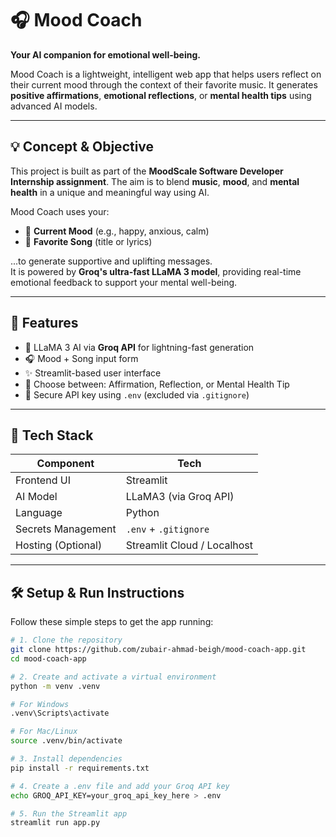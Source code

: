# 🎧 Mood Coach  
**Your AI companion for emotional well-being.**

Mood Coach is a lightweight, intelligent web app that helps users reflect on their current mood through the context of their favorite music. It generates **positive affirmations**, **emotional reflections**, or **mental health tips** using advanced AI models.

---

## 💡 Concept & Objective

This project is built as part of the **MoodScale Software Developer Internship assignment**. The aim is to blend **music**, **mood**, and **mental health** in a unique and meaningful way using AI.

Mood Coach uses your:
- 🌟 **Current Mood** (e.g., happy, anxious, calm)
- 🎵 **Favorite Song** (title or lyrics)

...to generate supportive and uplifting messages.  
It is powered by **Groq's ultra-fast LLaMA 3 model**, providing real-time emotional feedback to support your mental well-being.

---

## 🚀 Features

- 🧠 LLaMA 3 AI via **Groq API** for lightning-fast generation  
- 🎧 Mood + Song input form  
- ✨ Streamlit-based user interface  
- 🔄 Choose between: Affirmation, Reflection, or Mental Health Tip  
- 🔐 Secure API key using `.env` (excluded via `.gitignore`)

---

## 🔧 Tech Stack

| Component          | Tech                  |
|--------------------|-----------------------|
| Frontend UI        | Streamlit             |
| AI Model           | LLaMA3 (via Groq API) |
| Language           | Python                |
| Secrets Management | `.env` + `.gitignore` |
| Hosting (Optional) | Streamlit Cloud / Localhost |

---

## 🛠️ Setup & Run Instructions

Follow these simple steps to get the app running:

```bash
# 1. Clone the repository
git clone https://github.com/zubair-ahmad-beigh/mood-coach-app.git
cd mood-coach-app

# 2. Create and activate a virtual environment
python -m venv .venv

# For Windows
.venv\Scripts\activate

# For Mac/Linux
source .venv/bin/activate

# 3. Install dependencies
pip install -r requirements.txt

# 4. Create a .env file and add your Groq API key
echo GROQ_API_KEY=your_groq_api_key_here > .env

# 5. Run the Streamlit app
streamlit run app.py
